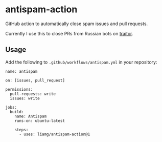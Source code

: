 # antispam-action

GitHub action to automatically close spam issues and pull requests.

Currently I use this to close PRs from Russian bots on [traitor](https://gitrhub.com/liamg/traitor).

## Usage

Add the following to `.github/workflows/antispam.yml` in your repository:

```
name: antispam

on: [issues, pull_request]

permissions:
  pull-requests: write
  issues: write

jobs:
  build:
    name: Antispam
    runs-on: ubuntu-latest

    steps:
      - uses: liamg/antispam-action@1
```

